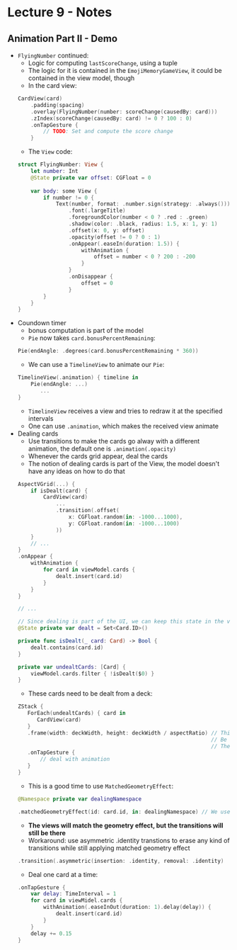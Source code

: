  # Lecture 9 - Notes

 ## Animation Part II - Demo

 - `FlyingNumber` continued:
   - Logic for computing `lastScoreChange`, using a tuple
   - The logic for it is contained in the `EmojiMemoryGameView`, it could be contained in the view model, though
   - In the card view:
   ```swift
   CardView(card)
       .padding(spacing)
       .overlay(FlyingNumber(number: scoreChange(causedBy: card)))
       .zIndex(scoreChange(causedBy: card) != 0 ? 100 : 0)
       .onTapGesture {
           // TODO: Set and compute the score change
       }
   ```
   - The `View` code:
   ```swift
   struct FlyingNumber: View {
       let number: Int
       @State private var offset: CGFloat = 0
       
       var body: some View {
           if number != 0 {
               Text(number, format: .number.sign(strategy: .always()))
                   .font(.largeTitle)
                   .foregroundColor(number < 0 ? .red : .green)
                   .shadow(color: .black, radius: 1.5, x: 1, y: 1)
                   .offset(x: 0, y: offset)
                   .opacity(offset != 0 ? 0 : 1)
                   .onAppear(.easeIn(duration: 1.5)) {
                       withAnimation {
                           offset = number < 0 ? 200 : -200
                       }
                   }
                   .onDisappear {
                       offset = 0
                   }
           }
       }
   }
   ```
 - Coundown timer
   - bonus computation is part of the model
   - `Pie` now takes `card.bonusPercentRemaining`:
   ```swift
   Pie(endAngle: .degrees(card.bonusPercentRemaining * 360))
   ```
   - We can use a `TimelineView` to animate our `Pie`:
   ```swift
   TimelineView(.animation) { timeline in
       Pie(endAngle: ...)
          ...
   }
   ```
   - `TimelineView` receives a view and tries to redraw it at the specified intervals
   - One can use `.animation`, which makes the received view animate
 - Dealing cards
   - Use transitions to make the cards go alway with a different animation, the default one is `.animation(.opacity)`
   - Whenever the cards grid appear, deal the cards
   - The notion of dealing cards is part of the View, the model doesn't have any ideas on how to do that
   ```swift
   AspectVGrid(...) {
       if isDealt(card) {
           CardView(card)
               ...
               .transition(.offset(
                   x: CGFloat.random(in: -1000...1000),
                   y: CGFloat.random(in: -1000...1000)
               ))
       }
       // ...
   }
   .onAppear {
       withAnimation {
           for card in viewModel.cards {
               dealt.insert(card.id)
           }
       }
   }

   // ...

   // Since dealing is part of the UI, we can keep this state in the view itself.
   @State private var dealt = Set<Card.ID>()

   private func isDealt(_ card: Card) -> Bool {
       dealt.contains(card.id)
   }

   private var undealtCards: [Card] {
       viewModel.cards.filter { !isDealt($0) }
   }
   ```
   - These cards need to be dealt from a deck:
   ```swift
   ZStack {
      ForEach(undealtCards) { card in
         CardView(card) 
      }
      .frame(width: deckWidth, height: deckWidth / aspectRatio) // This view modifier allows us to choose the size of a view
                                                                // Be careful to use this, as it can be abused, it's better to use
                                                                // The size offered, or compute the view's size based on it
      .onTapGesture {
          // deal with animation
      }
   }
   ```
   - This is a good time to use `MatchedGeometryEffect`:
   ```swift
   @Namespace private var dealingNamespace

   .matchedGeometryEffect(id: card.id, in: dealingNamespace) // We use different namespaces when the transtion might happen to multiple views
   ```
   - **The views will match the geometry effect, but the transitions will still be there**
   - Workaround: use asymmetric .identity transtions to erase any kind of transitions while still applying matched geometry effect
   ```swift
   .transition(.asymmetric(insertion: .identity, removal: .identity)
   ```
   - Deal one card at a time:
   ```swift
   .onTapGesture {
       var delay: TimeInterval = 1
       for card in viewMidel.cards {
           withAnimation(.easeInOut(duration: 1).delay(delay)) {
               dealt.insert(card.id)
           }
       }
       delay += 0.15
   }
   ```


